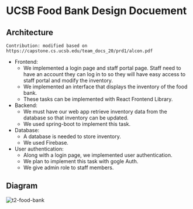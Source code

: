 # UCSB Food Bank Design Docuement

## Architecture 

```
Contribution: modified based on https://capstone.cs.ucsb.edu/team_docs_20/prd1/alcon.pdf
```

- Frontend:
  - We implemented a login page and staff portal page. Staff need to have an account they can log in to so they will have easy access to staff portal and modify the inventory.
  - We implemented an interface that displays the inventory of the food bank.
  - These tasks can be implemented with React Frontend Library.
- Backend:
  - We must have our web app retrieve inventory data from the database so that inventory can be updated.
  - We used spring-boot to implement this task.
- Database:
  - A database is needed to store inventory.
  - We used Firebase.
- User authentication:
  - Along with a login page, we implemented user authentication.
  - We plan to implement this task with gogle Auth.
  - We give admin role to staff members.

## Diagram

![t2-food-bank](https://user-images.githubusercontent.com/72473351/118924482-02975280-b8f2-11eb-8153-485814650541.jpg)

